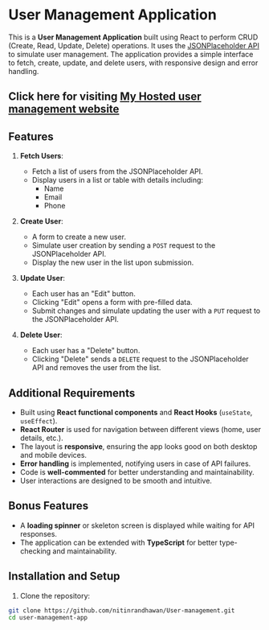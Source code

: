 # User Management Application

This is a **User Management Application** built using React to perform CRUD (Create, Read, Update, Delete) operations. It uses the [JSONPlaceholder API](https://jsonplaceholder.typicode.com/) to simulate user management. The application provides a simple interface to fetch, create, update, and delete users, with responsive design and error handling.
## Click here for visiting [My Hosted user management website ](https://user-management-5.netlify.app/)
## Features

1. **Fetch Users**:
   - Fetch a list of users from the JSONPlaceholder API.
   - Display users in a list or table with details including:
     - Name
     - Email
     - Phone

2. **Create User**:
   - A form to create a new user.
   - Simulate user creation by sending a `POST` request to the JSONPlaceholder API.
   - Display the new user in the list upon submission.

3. **Update User**:
   - Each user has an "Edit" button.
   - Clicking "Edit" opens a form with pre-filled data.
   - Submit changes and simulate updating the user with a `PUT` request to the JSONPlaceholder API.

4. **Delete User**:
   - Each user has a "Delete" button.
   - Clicking "Delete" sends a `DELETE` request to the JSONPlaceholder API and removes the user from the list.

## Additional Requirements

- Built using **React functional components** and **React Hooks** (`useState`, `useEffect`).
- **React Router** is used for navigation between different views (home, user details, etc.).
- The layout is **responsive**, ensuring the app looks good on both desktop and mobile devices.
- **Error handling** is implemented, notifying users in case of API failures.
- Code is **well-commented** for better understanding and maintainability.
- User interactions are designed to be smooth and intuitive.

## Bonus Features

- A **loading spinner** or skeleton screen is displayed while waiting for API responses.
- The application can be extended with **TypeScript** for better type-checking and maintainability.

## Installation and Setup


  1. Clone the repository:
   ```bash
   git clone https://github.com/nitinrandhawan/User-management.git
   cd user-management-app
